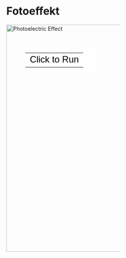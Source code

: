 # Fotoeffekt
<div style="position: relative; width: 300px; height: 197px;"><a href="https://phet.colorado.edu/sims/nuclear-physics/alpha-decay_de.jnlp" style="text-decoration: none;"><img src="https://phet.colorado.edu/sims/photoelectric/photoelectric-600.png" alt="Photoelectric Effect" style="border: none;" width="800" height="600"/><div style="position: absolute; width: 200px; height: 80px; left: 50px; top: 58px; background-color: #FFF; opacity: 0.6; filter: alpha(opacity = 60);"></div><table style="position: absolute; width: 200px; height: 80px; left: 50px; top: 58px;"><tr><td style="text-align: center; color: #000; font-size: 24px; font-family: Arial,sans-serif;">Click to Run</td></tr></table></a></div>